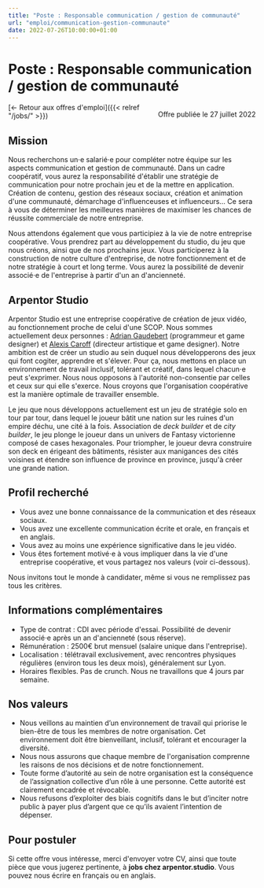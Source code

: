 ```yaml
---
title: "Poste : Responsable communication / gestion de communauté"
url: "emploi/communication-gestion-communaute"
date: 2022-07-26T10:00:00+01:00
---
```


# Poste : Responsable communication / gestion de communauté

<p style="float: right;">Offre publiée le 27 juillet 2022</p>

[← Retour aux offres d'emploi]({{< relref "/jobs/" >}})

<section>

## Mission

Nous recherchons un⋅e salarié⋅e pour compléter notre équipe sur les aspects communication et gestion de communauté. Dans un cadre coopératif, vous aurez la responsabilité d'établir une stratégie de communication pour notre prochain jeu et de la mettre en application. Création de contenu, gestion des réseaux sociaux, création et animation d'une communauté, démarchage d'influenceuses et influenceurs… Ce sera à vous de déterminer les meilleures manières de maximiser les chances de réussite commerciale de notre entreprise.

Nous attendons également que vous participiez à la vie de notre entreprise coopérative. Vous prendrez part au développement du studio, du jeu que nous créons, ainsi que de nos prochains jeux. Vous participerez à la construction de notre culture d'entreprise, de notre fonctionnement et de notre stratégie à court et long terme. Vous aurez la possibilité de devenir associé⋅e de l'entreprise à partir d'un an d'ancienneté.

</section>
<section>

## Arpentor Studio

Arpentor Studio est une entreprise coopérative de création de jeux vidéo, au fonctionnement proche de celui d'une SCOP. Nous sommes actuellement deux personnes : [Adrian Gaudebert](http://adrian.gaudebert.fr/) (programmeur et game designer) et [Alexis Caroff](https://www.artstation.com/akaroff) (directeur artistique et game designer). Notre ambition est de créer un studio au sein duquel nous développerons des jeux qui font cogiter, apprendre et s'élever. Pour ça, nous mettons en place un environnement de travail inclusif, tolérant et créatif, dans lequel chacun⋅e peut s'exprimer. Nous nous opposons à l'autorité non-consentie par celles et ceux sur qui elle s'exerce. Nous croyons que l'organisation coopérative est la manière optimale de travailler ensemble.

Le jeu que nous développons actuellement est un jeu de stratégie solo en tour par tour, dans lequel le joueur bâtit une nation sur les ruines d'un empire déchu, une cité à la fois. Association de *deck builder* et de *city builder*, le jeu plonge le joueur dans un univers de Fantasy victorienne composé de cases hexagonales. Pour triompher, le joueur devra construire son deck en érigeant des bâtiments, résister aux manigances des cités voisines et étendre son influence de province en province, jusqu'à créer une grande nation.

</section>
<section>

## Profil recherché

- Vous avez une bonne connaissance de la communication et des réseaux sociaux.
- Vous avez une excellente communication écrite et orale, en français et en anglais.
- Vous avez au moins une expérience significative dans le jeu vidéo.
- Vous êtes fortement motivé⋅e à vous impliquer dans la vie d'une entreprise coopérative, et vous partagez nos valeurs (voir ci-dessous).

Nous invitons tout le monde à candidater, même si vous ne remplissez pas tous les critères.

</section>
<section>

## Informations complémentaires

- Type de contrat : CDI avec période d'essai. Possibilité de devenir associé⋅e après un an d'ancienneté (sous réserve).
- Rémunération : 2500€ brut mensuel (salaire unique dans l'entreprise).
- Localisation : télétravail exclusivement, avec rencontres physiques régulières (environ tous les deux mois), généralement sur Lyon.
- Horaires flexibles. Pas de crunch. Nous ne travaillons que 4 jours par semaine.

</section>
<section>

## Nos valeurs

- Nous veillons au maintien d’un environnement de travail qui priorise le bien-être de tous les membres de notre organisation. Cet environnement doit être bienveillant, inclusif, tolérant et encourager la diversité.
- Nous nous assurons que chaque membre de l'organisation comprenne les raisons de nos décisions et de notre fonctionnement.
- Toute forme d’autorité au sein de notre organisation est la conséquence de l’assignation collective d’un rôle à une personne. Cette autorité est clairement encadrée et révocable.
- Nous refusons d’exploiter des biais cognitifs dans le but d’inciter notre public à payer plus d’argent que ce qu’ils avaient l’intention de dépenser.

</section>
<section>

## Pour postuler

Si cette offre vous intéresse, merci d'envoyer votre CV, ainsi que toute pièce que vous jugerez pertinente, à **jobs chez arpentor.studio**. Vous pouvez nous écrire en français ou en anglais.
</section>
